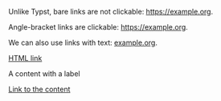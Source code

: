 Unlike Typst, bare links are not clickable: https://example.org.  

Angle-bracket links are clickable: <https://example.org>.  

We can also use links with text: [example.org](https://example.org).  

<a href="https://example.org/">HTML link</a>

A content with a label <!--raw-typst <foo> -->

<a href="#foo">Link to the content</a>
